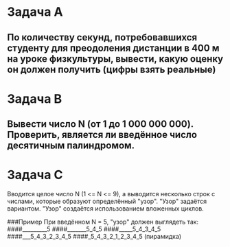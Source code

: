 Задача А
===
По количеству секунд, потребовавшихся студенту
для преодоления дистанции в 400 м 
на уроке физкультуры, 
вывести, какую оценку он должен получить 
(цифры взять реальные)
---
Задача В
===
Вывести число N (от 1 до 1 000 000 000).
Проверить, является ли введённое число
десятичным палиндромом.
---
Задача С
===
Вводится целое число N (1 <= N <= 9), а выводится
несколько строк с числами,
которые образуют определённый "узор".
"Узор" задаётся вариантом.
"Узор" создаётся использованием вложенных циклов.

###Пример
При введённом N = 5, "узор" должен выглядеть так:
####_________5 
####_______5_4_5
####_____5_4_3_4_5
####___5_4_3_2_3_4_5
####_5_4_3_2_1_2_3_4_5
(пирамидка)
